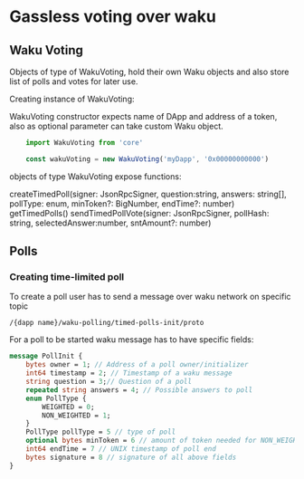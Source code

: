 # Gassless voting over waku

## Waku Voting

Objects of type of WakuVoting, hold their own Waku objects and also store list of polls and votes for later use.

Creating instance of WakuVoting: 

WakuVoting constructor expects name of DApp and address of a token, also as optional parameter can take custom Waku object.

```ts
    import WakuVoting from 'core'

    const wakuVoting = new WakuVoting('myDapp', '0x00000000000')
```

objects of type WakuVoting expose functions:

createTimedPoll(signer: JsonRpcSigner, question:string, answers: string[], pollType: enum, minToken?: BigNumber, endTime?: number)
getTimedPolls()
sendTimedPollVote(signer: JsonRpcSigner, pollHash: string, selectedAnswer:number, sntAmount?: number)


## Polls

### Creating time-limited poll

To create a poll user has to send a message over waku network on specific topic 

`/{dapp name}/waku-polling/timed-polls-init/proto`

For a poll to be started waku message has to have specific fields:

```proto
message PollInit {
    bytes owner = 1; // Address of a poll owner/initializer
    int64 timestamp = 2; // Timestamp of a waku message
    string question = 3;// Question of a poll
    repeated string answers = 4; // Possible answers to poll
    enum PollType {
        WEIGHTED = 0;
        NON_WEIGHTED = 1;
    }
    PollType pollType = 5 // type of poll
    optional bytes minToken = 6 // amount of token needed for NON_WEIGHTED poll to be able to vote
    int64 endTime = 7 // UNIX timestamp of poll end
    bytes signature = 8 // signature of all above fields
}
```
